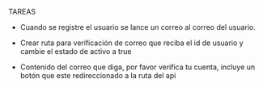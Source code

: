 TAREAS

- Cuando se registre el usuario se lance un correo al correo del usuario.

- Crear ruta para verificación de correo  que reciba el id de usuario y cambie el estado de activo a true

- Contenido del correo que diga, por favor verifica tu cuenta, incluye un botón que este redireccionado a la ruta del api